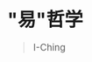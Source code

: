 <!-- _coverpage.md -->

<!--![logo](不知道放什么图好.png)-->

# <big>"易"哲学<small></small>

> I-Ching








